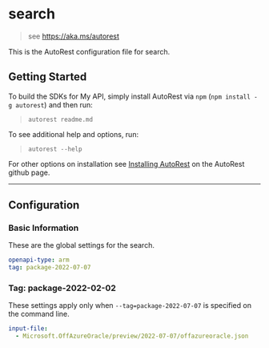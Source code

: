 # search

> see https://aka.ms/autorest

This is the AutoRest configuration file for search.

## Getting Started

To build the SDKs for My API, simply install AutoRest via `npm` (`npm install -g autorest`) and then run:

> `autorest readme.md`

To see additional help and options, run:

> `autorest --help`

For other options on installation see [Installing AutoRest](https://aka.ms/autorest/install) on the AutoRest github page.

---

## Configuration

### Basic Information

These are the global settings for the search.

```yaml
openapi-type: arm
tag: package-2022-07-07
```

### Tag: package-2022-02-02

These settings apply only when `--tag=package-2022-07-07` is specified on the command line.

```yaml $(tag) == 'package-2022-07-07'
input-file:
  - Microsoft.OffAzureOracle/preview/2022-07-07/offazureoracle.json
```
